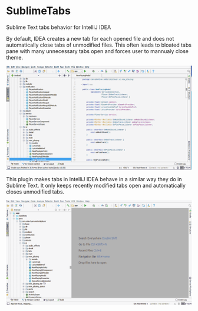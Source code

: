 # SublimeTabs

Sublime Text tabs behavior for IntelliJ IDEA

By default, IDEA creates a new tab for each opened file and does not automatically close tabs of unmodified files.
This often leads to bloated tabs pane with many unnecessary tabs open and forces user to mannualy close theme.

![before](./readme_files/before.gif)

This plugin makes tabs in IntelliJ IDEA behave in a similar way they do in Sublime Text. It only keeps recently 
modified tabs open and automatically closes unmodified tabs.

![after](./readme_files/after.gif)
